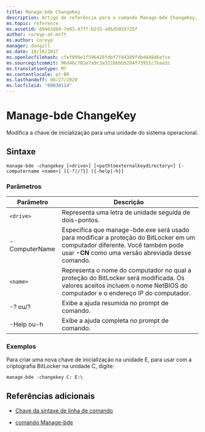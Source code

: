 ```yaml
---
title: Manage-bde ChangeKey
description: Artigo de referência para o comando Manage-bde ChangeKey, que modifica a chave de inicialização para uma unidade do sistema operacional.
ms.topic: reference
ms.assetid: 69463db9-7e03-47ff-b233-a95d5055725f
author: coreyp-at-msft
ms.author: coreyp
manager: dongill
ms.date: 10/16/2017
ms.openlocfilehash: cfef099e1f596428fdbf7fd4389f4bd44846efce
ms.sourcegitcommit: 96d46c702e7a9c3a321bbbb5284f73911c7baa3c
ms.translationtype: MT
ms.contentlocale: pt-BR
ms.lasthandoff: 08/27/2020
ms.locfileid: "89030114"
---
```

# <a name="manage-bde-changekey"></a>Manage-bde ChangeKey

Modifica a chave de inicialização para uma unidade do sistema operacional.

## <a name="syntax"></a>Sintaxe

```
manage-bde -changekey [<drive>] [<pathtoexternalkeydirectory>] [-computername <name>] [{-?|/?}] [{-help|-h}]
```

### <a name="parameters"></a>Parâmetros

| Parâmetro | Descrição |
| --------- | ----------- |
| `<drive>` | Representa uma letra de unidade seguida de dois-pontos. |
| -ComputerName | Especifica que manage-bde.exe será usado para modificar a proteção do BitLocker em um computador diferente. Você também pode usar **-CN** como uma versão abreviada desse comando. |
| `<name>` | Representa o nome do computador no qual a proteção do BitLocker será modificada. Os valores aceitos incluem o nome NetBIOS do computador e o endereço IP do computador. |
| -? ou/? | Exibe a ajuda resumida no prompt de comando. |
| -Help ou-h | Exibe a ajuda completa no prompt de comando. |

### <a name="examples"></a>Exemplos

Para criar uma nova chave de inicialização na unidade E, para usar com a criptografia BitLocker na unidade C, digite:

```
manage-bde -changekey C: E:\
```

## <a name="additional-references"></a>Referências adicionais

- [Chave da sintaxe de linha de comando](command-line-syntax-key.md)

- [comando Manage-bde](manage-bde.md)
